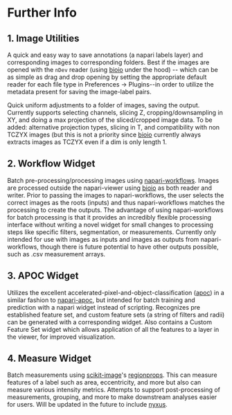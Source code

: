 # Further Info

## 1. Image Utilities

A quick and easy way to save annotations (a napari labels layer) and corresponding images to corresponding folders. Best if the images are opened with the `nDev` reader (using [bioio] under the hood) -- which can be as simple as drag and drop opening by setting the appropriate default reader for each file type in Preferences -> Plugins--in order to utilize the metadata present for saving the image-label pairs.

Quick uniform adjustments to a folder of images, saving the output. Currently supports selecting channels, slicing Z, cropping/downsampling in XY, and doing a max projection of the sliced/cropped image data. To be added: alternative projection types, slicing in T, and compatibility with non TCZYX images (but this is not a priority since [bioio] currently always extracts images as TCZYX even if a dim is only length 1.

## 2. Workflow Widget

Batch pre-processing/processing images using [napari-workflows].  Images are processed outside the napari-viewer using [bioio] as both reader and writer. Prior to passing the images to napari-workflows, the user selects the correct images as the roots (inputs) and thus napari-workflows matches the processing to create the outputs. The advantage of using napari-workflows for batch processing is that it provides an incredibly flexible processing interface without writing a novel widget for small changes to processing steps like specific filters, segmentation, or measurements. Currently only intended for use with images as inputs and images as outputs from napari-workflows, though there is future potential to have other outputs possible, such as .csv measurement arrays.

## 3. APOC Widget

Utilizes the excellent accelerated-pixel-and-object-classification ([apoc]) in a similar fashion to [napari-apoc], but intended for batch training and prediction with a napari widget instead of scripting. Recognizes pre established feature set, and custom feature sets (a string of filters and radii) can be generated with a corresponding widget. Also contains a Custom Feature Set widget which allows application of all the features to a layer in the viewer, for improved visualization.

## 4. Measure Widget

Batch measurements using [scikit-image]'s [regionprops]. This can measure features of a label such as area, eccentricity, and more but also can measure various intensity metrics. Attempts to support post-processing of measurements, grouping, and more to make downstream analyses easier for users. Will be updated in the future to include [nyxus].

[napari-workflows]: https://github.com/haesleinhuepf/napari-workflows
[apoc]: https://github.com/haesleinhuepf/apoc
[napari-apoc]: https://github.com/haesleinhuepf/napari-accelerated-pixel-and-object-classification
[bioio]: https://github.com/bioio-devs/bioio
[scikit-image]: https://scikit-image.org/
[regionprops]: https://scikit-image.org/docs/stable/api/skimage.measure.html#skimage.measure.regionprops
[nyxus]: https://github.com/PolusAI/nyxus
